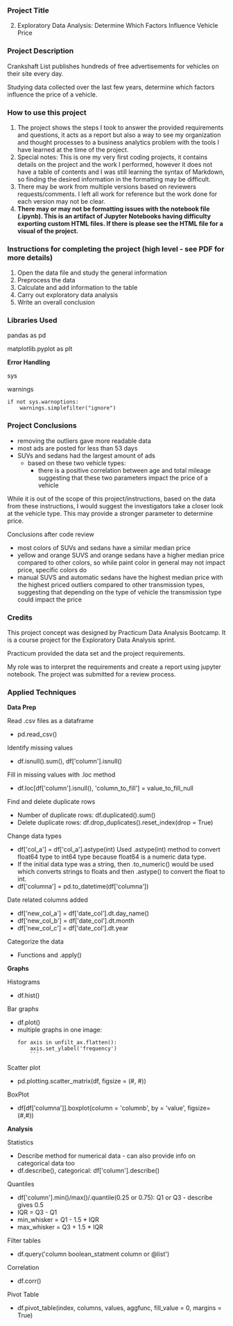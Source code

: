 ### Project Title
02. Exploratory Data Analysis: Determine Which Factors Influence Vehicle Price 

### Project Description
Crankshaft List publishes hundreds of free advertisements for vehicles on their site every day.

Studying data collected over the last few years, determine which factors influence the price of a vehicle.

### How to use this project
1. The project shows the steps I took to answer the provided requirements and questions, it acts as a report but also a way to see my organization and thought processes to a business analytics problem with the tools I have learned at the time of the project.
2. Special notes: This is one my very first coding projects, it contains details on the project and the work I performed, however it does not have a table of contents and I was still learning the syntax of Markdown, so finding the desired information in the formatting may be difficult.
3. There may be work from multiple versions based on reviewers requests/comments. I left all work for reference but the work done for each version may not be clear.
4. **There may or may not be formatting issues with the notebook file (.ipynb). This is an artifact of Jupyter Notebooks having difficulty exporting custom HTML files. If there is please see the HTML file for a visual of the project.**

### Instructions for completing the project (high level - see PDF for more details)
1. Open the data file and study the general information
2. Preprocess the data
3. Calculate and add information to the table
4. Carry out exploratory data analysis
5. Write an overall conclusion

### Libraries Used
pandas as pd

matplotlib.pyplot as plt

**Error Handling**

sys

warnings
```
if not sys.warnoptions:
	warnings.simplefilter("ignore")
```

### Project Conclusions
- removing the outliers gave more readable data
- most ads are posted for less than 53 days
- SUVs and sedans had the largest amount of ads
	- based on these two vehicle types:
		- there is a positive correlation between age and total mileage suggesting that these two parameters impact the price of a vehicle
	        
While it is out of the scope of this project/instructions, based on the data from these instructions, I would suggest the investigators take a closer look at the vehicle type. This may provide a stronger parameter to determine price.
        
Conclusions after code review
- most colors of SUVs and sedans have a similar median price
- yellow and orange SUVS and orange sedans have a higher median price compared to other colors, so while paint color in general may not impact price, specific colors do
- manual SUVS and automatic sedans have the highest median price with the highest priced outliers compared to other transmission types, suggesting that depending on the type of vehicle the transmission type could impact the price

### Credits
This project concept was designed by Practicum Data Analysis Bootcamp. It is a course project for the Exploratory Data Analysis sprint. 

Practicum provided the data set and the project requirements. 

My role was to interpret the requirements and create a report using jupyter notebook. The project was submitted for a review process.

### Applied Techniques
**Data Prep**

Read .csv files as a dataframe
- pd.read_csv()

Identify missing values
- df.isnull().sum(), df['column'].isnull()

Fill in missing values with .loc method
- df.loc[df['column'].isnull(), 'column_to_fill'] = value_to_fill_null

Find and delete duplicate rows
- Number of duplicate rows: df.duplicated().sum()
- Delete duplicate rows: df.drop_duplicates().reset_index(drop = True)

Change data types
- df['col_a'] = df['col_a'].astype(int) Used .astype(int) method to convert float64 type to int64 type because float64 is a numeric data type.
- If the initial data type was a string, then .to_numeric() would be used which converts strings to floats and then .astype() to convert the float to int.
- df['columna'] = pd.to_datetime(df['columna'])

Date related columns added
- df['new_col_a'] = df['date_col'].dt.day_name()
- df['new_col_b'] = df['date_col'].dt.month
- df['new_col_c'] = df['date_col'].dt.year

Categorize the data
- Functions and .apply()

**Graphs**

Histograms
- df.hist()

Bar graphs
- df.plot()
- multiple graphs in one image:
	```
	for axis in unfilt_ax.flatten():
		axis.set_ylabel('frequency')
		```

Scatter plot
- pd.plotting.scatter_matrix(df, figsize = (#, #))

BoxPlot
- df[df['columna']].boxplot(column = 'columnb', by = 'value', figsize=(#,#))

**Analysis**

Statistics
- Describe method for numerical data - can also provide info on categorical data too
- df.describe(), categorical: df['column'].describe()

Quantiles
- df['column'].min()/max()/.quantile(0.25 or 0.75): Q1 or Q3 - describe gives 0.5
- IQR = Q3 - Q1
- min_whisker = Q1 - 1.5 * IQR
- max_whisker = Q3 + 1.5 * IQR

Filter tables
- df.query('column boolean_statment column or @list')

Correlation
- df.corr()

Pivot Table
- df.pivot_table(index, columns, values, aggfunc, fill_value = 0, margins = True)